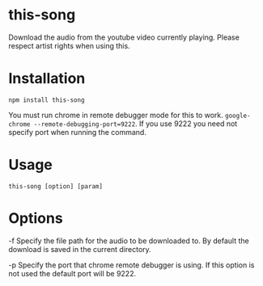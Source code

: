 # this-song
Download the audio from the youtube video currently playing. Please respect artist rights when using this.

# Installation
`npm install this-song`

You must run chrome in remote debugger mode for this to work. `google-chrome --remote-debugging-port=9222`. If you use 9222 you need not specify port when running the command.

# Usage
`this-song [option] [param]`

# Options
-f Specify the file path for the audio to be downloaded to. By default the download is saved in the current directory.

-p Specify the port that chrome remote debugger is using. If this option is not used the default port will be 9222.
